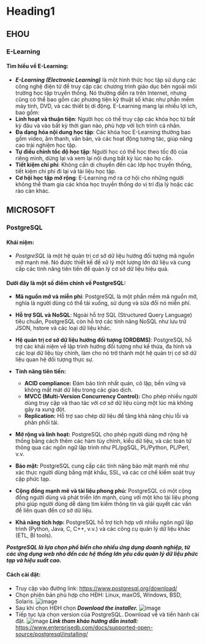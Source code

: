 
# Heading1

## EHOU

### E-Learning

#### Tìm hiểu về E-Learning:

- **_E-Learning (Electronic Learning)_** là một hình thức học tập sử dụng các công nghệ điện tử để truy cập các chương trình giáo dục bên ngoài môi trường học tập truyền thống. Nó thường diễn ra trên Internet, nhưng cũng có thể bao gồm các phương tiện kỹ thuật số khác như phần mềm máy tính, DVD, và các thiết bị di động. E-Learning mang lại nhiều lợi ích, bao gồm:
- **Linh hoạt và thuận tiện**: Người học có thể truy cập các khóa học từ bất kỳ đâu và vào bất kỳ thời gian nào, phù hợp với lịch trình cá nhân.
- **Đa dạng hóa nội dung học tập**: Các khóa học E-Learning thường bao gồm video, âm thanh, văn bản, và các hoạt động tương tác, giúp nâng cao trải nghiệm học tập.
- **Tự điều chỉnh tốc độ học tập**: Người học có thể học theo tốc độ của riêng mình, dừng lại và xem lại nội dung bất kỳ lúc nào họ cần.
- **Tiết kiệm chi phí**: Không cần di chuyển đến các lớp học truyền thống, tiết kiệm chi phí đi lại và tài liệu học tập.
- **Cơ hội học tập mở rộng**: E-Learning mở ra cơ hội cho những người không thể tham gia các khóa học truyền thống do vị trí địa lý hoặc các rào cản khác.

## MICROSOFT

### PostgreSQL

#### Khái niệm:

- _PostgreSQL_ là một hệ quản trị cơ sở dữ liệu hướng đối tượng mã nguồn mở mạnh mẽ. Nó được thiết kế để xử lý một lượng lớn dữ liệu và cung cấp các tính năng tiên tiến để quản lý cơ sở dữ liệu hiệu quả.

#### Dưới đây là một số điểm chính về PostgreSQL:

- **Mã nguồn mở và miễn phí**: PostgreSQL là một phần mềm mã nguồn mở, nghĩa là người dùng có thể tải xuống, sử dụng và sửa đổi nó miễn phí.

- **Hỗ trợ SQL và NoSQL**: Ngoài hỗ trợ SQL (Structured Query Language) tiêu chuẩn, PostgreSQL còn hỗ trợ các tính năng NoSQL như lưu trữ JSON, hstore và các loại dữ liệu khác.

- **Hệ quản trị cơ sở dữ liệu hướng đối tượng (ORDBMS)**: PostgreSQL hỗ trợ các khái niệm về lập trình hướng đối tượng như kế thừa, đa hình và các loại dữ liệu tùy chỉnh, làm cho nó trở thành một hệ quản trị cơ sở dữ liệu quan hệ đối tượng thực sự.

- **Tính năng tiên tiến:**

  - **ACID compliance:** Đảm bảo tính nhất quán, cô lập, bền vững và không mất mát dữ liệu trong các giao dịch.
  - **MVCC (Multi-Version Concurrency Control):** Cho phép nhiều người dùng truy cập và thao tác với cơ sở dữ liệu cùng một lúc mà không gây ra xung đột.
  - **Replication:** Hỗ trợ sao chép dữ liệu để tăng khả năng chịu lỗi và phân phối tải.

- **Mở rộng và linh hoạt:** PostgreSQL cho phép người dùng mở rộng hệ thống bằng cách thêm các hàm tùy chỉnh, kiểu dữ liệu, và các toán tử thông qua các ngôn ngữ lập trình như PL/pgSQL, PL/Python, PL/Perl, v.v.

- **Bảo mật:** PostgreSQL cung cấp các tính năng bảo mật mạnh mẽ như xác thực người dùng bằng mật khẩu, SSL, và các cơ chế kiểm soát truy cập phức tạp.

- **Cộng đồng mạnh mẽ và tài liệu phong phú:** PostgreSQL có một cộng đồng người dùng và phát triển lớn mạnh, cùng với một kho tài liệu phong phú giúp người dùng dễ dàng tìm kiếm thông tin và giải quyết các vấn đề liên quan đến cơ sở dữ liệu.

- **Khả năng tích hợp:** PostgreSQL hỗ trợ tích hợp với nhiều ngôn ngữ lập trình (Python, Java, C, C++, v.v.) và các công cụ quản lý dữ liệu khác (ETL, BI tools).

**_PostgreSQL là lựa chọn phổ biến cho nhiều ứng dụng doanh nghiệp, từ các ứng dụng web nhỏ đến các hệ thống lớn yêu cầu quản lý dữ liệu phức tạp và hiệu suất cao._**

#### Cách cài đặt:

- Truy cập vào đường link: https://www.postgresql.org/download/
- Chọn phiên bản phù hợp cho HĐH: Linux, maxOS, Windows, BSD, Solaris.
  ![image](https://github.com/Tranguyeen/Tranguyen/assets/115528253/6d7c6dea-efbe-4a53-a316-af6cb40fe2c4)
- Sau khi chọn HĐH chọn **_Download the installer._**
  ![image](https://github.com/Tranguyeen/Tranguyen/assets/115528253/81c281e6-c31d-4d74-ae83-56c8fb194f71)
- Tiếp tục lựa chọn version của PostgreSQL. Download về và tiến hành cài đặt.
  ![image](https://github.com/Tranguyeen/Tranguyen/assets/115528253/7ad61b4b-ce43-4679-a07b-43e91c5396eb)
  **_Link tham khảo hướng dẫn install:_**
  https://www.enterprisedb.com/docs/supported-open-source/postgresql/installing/
